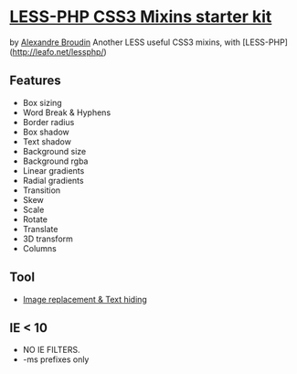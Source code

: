 # [LESS-PHP CSS3 Mixins starter kit](http://alexandrebroudin.net/article/less-css3,14.html)
by [Alexandre Broudin](http://alexandrebroudin.net)
Another LESS useful CSS3 mixins, with [LESS-PHP] (http://leafo.net/lessphp/)

## Features
* Box sizing
* Word Break & Hyphens
* Border radius
* Box shadow
* Text shadow
* Background size
* Background rgba
* Linear gradients
* Radial gradients
* Transition
* Skew
* Scale
* Rotate
* Translate
* 3D transform
* Columns

## Tool

* [Image replacement & Text hiding](https://github.com/h5bp/html5-boilerplate/commit/aa0396eae757c9e03dda4e463fb0d4db5a5f82d7) 

## IE < 10

* NO IE FILTERS.
* -ms prefixes only